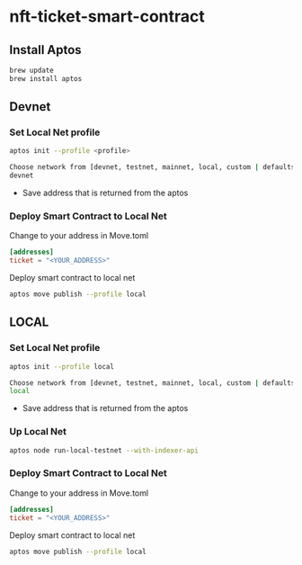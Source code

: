 # nft-ticket-smart-contract


## Install Aptos
```sh
brew update
brew install aptos
```

## Devnet
### Set Local Net profile
```sh
aptos init --profile <profile>

Choose network from [devnet, testnet, mainnet, local, custom | defaults to devnet]
devnet
```
- Save address that is returned from the aptos


### Deploy Smart Contract to Local Net
Change to your address in Move.toml
```toml 
[addresses]
ticket = "<YOUR_ADDRESS>"
```

Deploy smart contract to local net
```sh
aptos move publish --profile local
```

## LOCAL
### Set Local Net profile
```sh
aptos init --profile local

Choose network from [devnet, testnet, mainnet, local, custom | defaults to devnet]
local
```
- Save address that is returned from the aptos

### Up Local Net
```sh
aptos node run-local-testnet --with-indexer-api
```

### Deploy Smart Contract to Local Net
Change to your address in Move.toml
```toml 
[addresses]
ticket = "<YOUR_ADDRESS>"
```

Deploy smart contract to local net
```sh
aptos move publish --profile local
```
